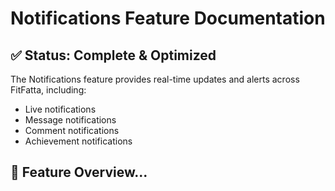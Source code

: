 # Notifications Feature Documentation

## ✅ Status: Complete & Optimized

The Notifications feature provides real-time updates and alerts across FitFatta, including:
- Live notifications
- Message notifications
- Comment notifications
- Achievement notifications

## 🎯 Feature Overview...
